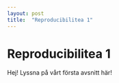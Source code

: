 ```yaml
---
layout: post
title:  "Reproducibilitea 1"
---
```


# Reproducibilitea 1

Hej! Lyssna på vårt första avsnitt här!
